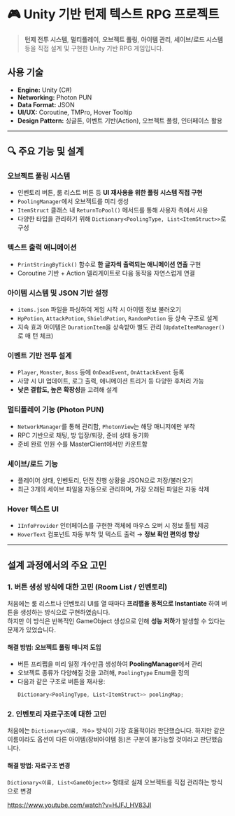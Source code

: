 # 🎮 Unity 기반 턴제 텍스트 RPG 프로젝트

> **턴제 전투 시스템**, **멀티플레이**, **오브젝트 풀링**, **아이템 관리**, **세이브/로드 시스템** 등을 직접 설계 및 구현한 Unity 기반 RPG 게임입니다.

##  사용 기술
- **Engine:** Unity (C#)
- **Networking:** Photon PUN
- **Data Format:** JSON
- **UI/UX:** Coroutine, TMPro, Hover Tooltip
- **Design Pattern:** 싱글톤, 이벤트 기반(Action), 오브젝트 풀링, 인터페이스 활용

---

## 🔍 주요 기능 및 설계

###  오브젝트 풀링 시스템
- 인벤토리 버튼, 룸 리스트 버튼 등 **UI 재사용을 위한 풀링 시스템 직접 구현**
- `PoolingManager`에서 오브젝트를 미리 생성
- `ItemStruct` 클래스 내 `ReturnToPool()` 메서드를 통해 사용자 측에서 사용
- 다양한 타입을 관리하기 위해 `Dictionary<PoolingType, List<ItemStruct>>`로 구성

###  텍스트 출력 애니메이션
- `PrintStringByTick()` 함수로 **한 글자씩 출력되는 애니메이션 연출** 구현
- Coroutine 기반 + Action 델리게이트로 다음 동작을 자연스럽게 연결

###  아이템 시스템 및 JSON 기반 설정
- `items.json` 파일을 파싱하여 게임 시작 시 아이템 정보 불러오기
- `HpPotion`, `AttackPotion`, `ShieldPotion`, `RandomPotion` 등 상속 구조로 설계
- 지속 효과 아이템은 `DurationItem`을 상속받아 별도 관리 (`UpdateItemManager()`로 매 턴 체크)

###  이벤트 기반 전투 설계
- `Player`, `Monster`, `Boss` 등에 `OnDeadEvent`, `OnAttackEvent` 등록
- 사망 시 UI 업데이트, 로그 출력, 애니메이션 트리거 등 다양한 후처리 가능
- **낮은 결합도, 높은 확장성**을 고려해 설계

###  멀티플레이 기능 (Photon PUN)
- `NetworkManager`를 통해 관리함, `PhotonView`는 해당 매니저에만 부착
- RPC 기반으로 채팅, 방 입장/퇴장, 준비 상태 동기화
- 준비 완료 인원 수를 MasterClient에서만 카운트함

###  세이브/로드 기능
- 플레이어 상태, 인벤토리, 던전 진행 상황을 JSON으로 저장/불러오기
- 최근 3개의 세이브 파일을 자동으로 관리하며, 가장 오래된 파일은 자동 삭제

###  Hover 텍스트 UI
- `IInfoProvider` 인터페이스를 구현한 객체에 마우스 오버 시 정보 툴팁 제공
- `HoverText` 컴포넌트 자동 부착 및 텍스트 출력 → **정보 확인 편의성 향상**

---
## 설계 과정에서의 주요 고민

### 1. 버튼 생성 방식에 대한 고민 (Room List / 인벤토리)

처음에는 룸 리스트나 인벤토리 UI를 열 때마다 **프리팹을 동적으로 Instantiate** 하여 버튼을 생성하는 방식으로 구현하였습니다.  
하지만 이 방식은 반복적인 GameObject 생성으로 인해 **성능 저하**가 발생할 수 있다는 문제가 있었습니다.

#### 해결 방법: 오브젝트 풀링 매니저 도입

- 버튼 프리팹을 미리 일정 개수만큼 생성하여 **PoolingManager**에서 관리
- 오브젝트 종류가 다양해질 것을 고려해, `PoolingType` Enum을 정의
- 다음과 같은 구조로 버튼을 재사용:
  ```csharp
  Dictionary<PoolingType, List<ItemStruct>> poolingMap;

### 2. 인벤토리 자료구조에 대한 고민

처음에는 `Dictionary<이름, 개수>` 방식이 가장 효율적이라 판단했습니다.
하지만 같은 이름이라도 옵션이 다른 아이템(장비아이템 등)은 구분이 불가능할 것이라고 판단했습니다.

#### 해결 방법: 자료구조 변경

`Dictionary<이름, List<GameObject>>` 형태로 실제 오브젝트를 직접 관리하는 방식으로 변경

https://www.youtube.com/watch?v=HJFJ_HV83JI

